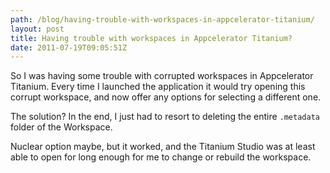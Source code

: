 ```yaml
---
path: /blog/having-trouble-with-workspaces-in-appcelerator-titanium/
layout: post
title: Having trouble with workspaces in Appcelerator Titanium?
date: 2011-07-19T09:05:51Z
---
```


So I was having some trouble with corrupted workspaces in Appcelerator Titanium. Every time I launched the application it would try opening this corrupt workspace, and now offer any options for selecting a different one.

The solution? In the end, I just had to resort to deleting the entire `.metadata` folder of the Workspace.

Nuclear option maybe, but it worked, and the Titanium Studio was at least able to open for long enough for me to change or rebuild the workspace.